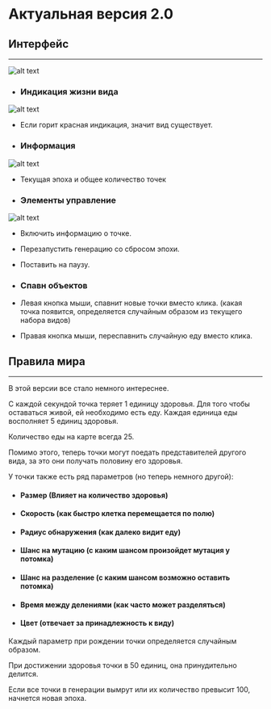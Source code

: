 # Актуальная версия 2.0

## Интерфейс

--------

![alt text](https://i.imgur.com/LIPGPjx.png)

* ### Индикация жизни вида

![alt text](https://i.imgur.com/PAGRA1D.png)

* Если горит красная индикация, значит вид существует.

* ### Информация

![alt text](https://i.imgur.com/AMUUfqe.png)

* Текущая эпоха и общее количество точек

* ### Элементы управление

![alt text](https://i.imgur.com/zp5kIn4.png)

* Включить информацию о точке.
* Перезапустить генерацию со сбросом эпохи.
* Поставить на паузу.

* ### Спавн объектов

* Левая кнопка мыши, спавнит новые точки вместо клика.
(какая точка появится, определяется случайным образом из текущего набора видов)

* Правая кнопка мыши, переспавнить случайную еду вместо клика. 


## Правила мира

-----
В этой версии все стало немного интереснее.

С каждой секундой точка теряет 1 единицу здоровья. Для того чтобы оставаться живой, ей необходимо есть еду. Каждая
единица еды восполняет 5 единиц здоровья. 

Количество еды на карте всегда 25.

Помимо этого, теперь точки могут поедать представителей другого вида, за это они получать половину его здоровья.

У точки также есть ряд параметров (но теперь немного другой):

* #### Размер (Влияет на количество здоровья)
* #### Скорость (как быстро клетка перемещается по полю)
* #### Радиус обнаружения (как далеко видит еду)
* #### Шанс на мутацию (с каким шансом произойдет мутация у потомка)
* #### Шанс на разделение (с каким шансом возможно оставить потомка)
* #### Время между делениями (как часто может разделяться)
* #### Цвет (отвечает за принадлежность к виду)

Каждый параметр при рождении точки определяется случайным образом.

При достижении здоровья точки в 50 единиц, она принудительно делится.

Если все точки в генерации вымрут или их количество превысит 100, начнется новая эпоха.
